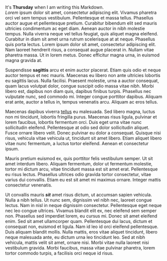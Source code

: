 It's **Thursday** when I am writing this Markdown.<br>
*Lorem* ipsum dolor sit amet, consectetur adipiscing elit. Vivamus pharetra orci vel sem tempus vestibulum. Pellentesque
et massa tellus. Phasellus auctor augue et pellentesque pretium. Curabitur bibendum elit sed mauris ultricies
condimentum ac eget diam. Aenean auctor in nibh molestie tempus. Nulla viverra neque vel tellus feugiat, quis aliquet
magna eleifend. Curabitur in diam sit amet urna rutrum scelerisque at at neque. Phasellus quis porta lectus. Lorem ipsum
dolor sit amet, consectetur adipiscing elit. Nam laoreet hendrerit risus, a consequat augue placerat in. Nullam vitae
pharetra massa. Ut in lorem metus. Donec efficitur magna urna, in euismod magna gravida at.

Suspendisse **sagittis** arcu et enim auctor placerat. Etiam quis odio et neque auctor tempus et nec mauris. Maecenas eu
libero non ante ultricies lobortis eu sagittis lacus. Nulla facilisi. Praesent molestie, urna a auctor consequat, quam
lacus volutpat dolor, congue suscipit odio massa vitae nibh. Morbi libero est, dapibus non diam quis, dapibus finibus
turpis. Phasellus nec vulputate nunc, sed commodo mi. Integer congue porttitor dapibus. Aliquam erat ante, auctor a
tellus in, tempus venenatis arcu. Aliquam ac eros tellus.

Maecenas dapibus viverra [tellus]() eu malesuada. Sed libero magna, luctus non mi tincidunt, lobortis fringilla purus.
Maecenas risus ligula, pulvinar et lorem faucibus, lobortis fermentum orci. Duis eget urna vitae nunc sollicitudin
eleifend. Pellentesque at odio sed dolor sollicitudin aliquet. Fusce ornare libero velit. Donec pulvinar eu dolor a
consequat. Quisque nisi risus, vehicula vitae vehicula ut, tincidunt sit amet libero. Etiam aliquet libero vitae nunc
fermentum, a luctus tortor eleifend. Aenean et consectetur ipsum.

Mauris pretium euismod ex, quis porttitor felis vestibulum semper. Ut sit amet interdum libero. Aliquam fermentum, dolor
ut fermentum molestie, tortor mi dictum arcu, vitae tincidunt massa est sit amet erat. Pellentesque eu risus lectus.
Phasellus ultrices odio gravida tortor consectetur, vitae varius dui convallis. Etiam eu est sit amet mi maximus ornare.
Integer mattis consectetur venenatis.

Ut convallis mauris ***sit*** amet risus dictum, ut accumsan sapien vehicula. Nulla a nibh tellus. Ut nunc sem,
dignissim vel nibh nec, laoreet congue lectus. Nam in nisl in neque dignissim consectetur. Pellentesque eget neque nec
leo congue ultrices. Vivamus blandit elit ex, nec eleifend sem semper non. Phasellus sed imperdiet lorem, eu cursus mi.
Donec sit amet eleifend enim. Sed sit amet ullamcorper quam. Pellentesque dui lacus, dictum et consequat non, euismod et
ligula. Nam id leo id orci eleifend pellentesque. Duis aliquam blandit mollis. Nulla mattis, eros vitae aliquet
tincidunt, libero neque malesuada ante, eu dictum urna leo tincidunt leo. Sed at nibh vehicula, mattis velit sit amet,
ornare nisi. Morbi vitae nulla laoreet nisi vestibulum gravida. Morbi faucibus, massa vitae pulvinar pharetra, lorem
tortor commodo turpis, a facilisis orci neque id risus.